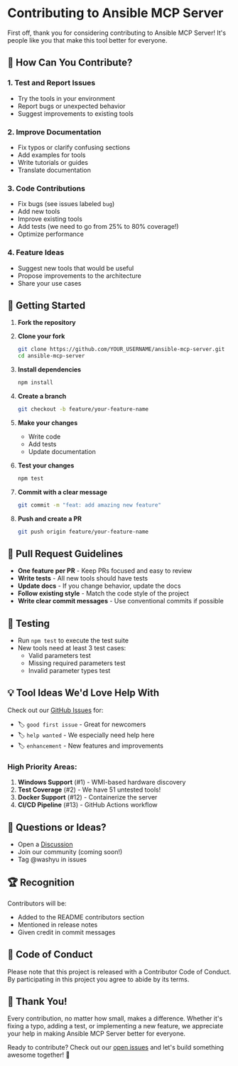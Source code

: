 # Contributing to Ansible MCP Server

First off, thank you for considering contributing to Ansible MCP Server! It's people like you that make this tool better for everyone.

## 🤝 How Can You Contribute?

### 1. **Test and Report Issues**
- Try the tools in your environment
- Report bugs or unexpected behavior
- Suggest improvements to existing tools

### 2. **Improve Documentation**
- Fix typos or clarify confusing sections
- Add examples for tools
- Write tutorials or guides
- Translate documentation

### 3. **Code Contributions**
- Fix bugs (see issues labeled `bug`)
- Add new tools
- Improve existing tools
- Add tests (we need to go from 25% to 80% coverage!)
- Optimize performance

### 4. **Feature Ideas**
- Suggest new tools that would be useful
- Propose improvements to the architecture
- Share your use cases

## 🚀 Getting Started

1. **Fork the repository**
2. **Clone your fork**
   ```bash
   git clone https://github.com/YOUR_USERNAME/ansible-mcp-server.git
   cd ansible-mcp-server
   ```

3. **Install dependencies**
   ```bash
   npm install
   ```

4. **Create a branch**
   ```bash
   git checkout -b feature/your-feature-name
   ```

5. **Make your changes**
   - Write code
   - Add tests
   - Update documentation

6. **Test your changes**
   ```bash
   npm test
   ```

7. **Commit with a clear message**
   ```bash
   git commit -m "feat: add amazing new feature"
   ```

8. **Push and create a PR**
   ```bash
   git push origin feature/your-feature-name
   ```

## 📝 Pull Request Guidelines

- **One feature per PR** - Keep PRs focused and easy to review
- **Write tests** - All new tools should have tests
- **Update docs** - If you change behavior, update the docs
- **Follow existing style** - Match the code style of the project
- **Write clear commit messages** - Use conventional commits if possible

## 🧪 Testing

- Run `npm test` to execute the test suite
- New tools need at least 3 test cases:
  - Valid parameters test
  - Missing required parameters test
  - Invalid parameter types test

## 💡 Tool Ideas We'd Love Help With

Check out our [GitHub Issues](https://github.com/washyu/ansible-mcp-server/issues) for:
- 🏷️ `good first issue` - Great for newcomers
- 🏷️ `help wanted` - We especially need help here
- 🏷️ `enhancement` - New features and improvements

### High Priority Areas:
1. **Windows Support** (#1) - WMI-based hardware discovery
2. **Test Coverage** (#2) - We have 51 untested tools!
3. **Docker Support** (#12) - Containerize the server
4. **CI/CD Pipeline** (#13) - GitHub Actions workflow

## 🤔 Questions or Ideas?

- Open a [Discussion](https://github.com/washyu/ansible-mcp-server/discussions)
- Join our community (coming soon!)
- Tag @washyu in issues

## 🏆 Recognition

Contributors will be:
- Added to the README contributors section
- Mentioned in release notes
- Given credit in commit messages

## 📜 Code of Conduct

Please note that this project is released with a Contributor Code of Conduct. By participating in this project you agree to abide by its terms.

## 🙏 Thank You!

Every contribution, no matter how small, makes a difference. Whether it's fixing a typo, adding a test, or implementing a new feature, we appreciate your help in making Ansible MCP Server better for everyone.

Ready to contribute? Check out our [open issues](https://github.com/washyu/ansible-mcp-server/issues) and let's build something awesome together! 🚀